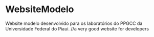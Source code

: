 # WebsiteModelo
Website modelo desenvolvido para os laboratórios do PPGCC da Universidade Federal do Piaui.
//a very good website for developers
